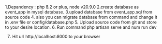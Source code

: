 1.Depandency : php 8.2 or plus, node v20.9.0
2.create database as event_app in mysql database.
3.upload database from event_app.sql from source code
4. also you can migrate database from command and change it in .env file or config/database.php
5. Upload source code from git and store to your desire location.
6. Run command php artisan serve and num run dev

7. Hit url http://localhost:8000 to your browser
